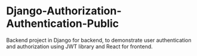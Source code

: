 # Django-Authorization-Authentication-Public
Backend project in Django for backend, to demonstrate user authentication and authorization using JWT library and React for frontend.
